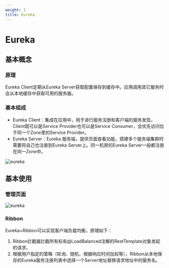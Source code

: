 ```yaml
---
weight: 1
title: Eureka
---
```


# Eureka

## 基本概念

### 原理

Eureka Client定期从Eureka Server获取配置保存到缓存中。应用调用其它服务时会从本地缓存中获取可用的服务器。

### 基本组成

- Eureka Client：集成在应用中，用于进行服务注册和客户端的服务发现，Client既可以是Service Provider也可以是Service Consumer，会优先访问位于同一个Zone里的Service Provider。
- Eureka Server：Eureka 服务端，提供页面查看功能，搭建多个服务端集群时需要将自己也注册到Eureka Server上。同一机房的Eureka Server一般都注册在同一Zone中。

![eureka](/images/discovery/eureka.jpg)

## 基本使用

### 管理页面

![eureka](/images/discovery/eureka1.png)

### Ribbon

Eureka+Ribbon可以实现客户端负载均衡，原理如下：
1. Ribbon拦截器拦截所有标有@LoadBalanced注解的RestTemplate对象发起的请求。
2. 根据用户指定的策略（轮询、随机、根据响应时间加权等），Ribbon从本地保存的Eureka服务注册列表中选择一个Server地址替换请求地址中的服务名。